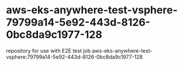 # aws-eks-anywhere-test-vsphere-79799a14-5e92-443d-8126-0bc8da9c1977-128
repository for use with E2E test job aws-eks-anywhere-test-vsphere:79799a14-5e92-443d-8126-0bc8da9c1977-128
